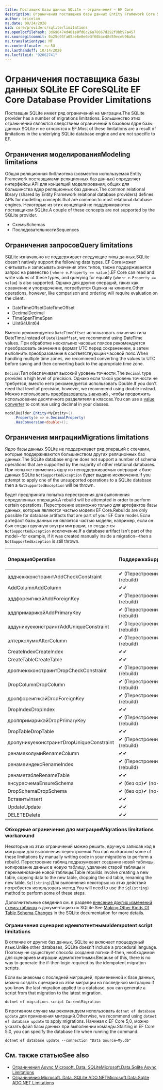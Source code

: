 ```yaml
---
title: Поставщик базы данных SQLite — ограничения — EF Core
description: Ограничения поставщика базы данных Entity Framework Core SQLite по сравнению с другими поставщиками
author: bricelam
ms.date: 09/24/2020
uid: core/providers/sqlite/limitations
ms.openlocfilehash: 3d696474d401e8fd6c26a78067d292f0bb97a457
ms.sourcegitcommit: 0a25c03fa65ae6e0e0e3f66bac48d59eceb96a5a
ms.translationtype: MT
ms.contentlocale: ru-RU
ms.lasthandoff: 10/14/2020
ms.locfileid: "92062741"
---
```

# <a name="sqlite-ef-core-database-provider-limitations"></a><span data-ttu-id="313c7-103">Ограничения поставщика базы данных SQLite EF Core</span><span class="sxs-lookup"><span data-stu-id="313c7-103">SQLite EF Core Database Provider Limitations</span></span>

<span data-ttu-id="313c7-104">Поставщик SQLite имеет ряд ограничений на миграции.</span><span class="sxs-lookup"><span data-stu-id="313c7-104">The SQLite provider has a number of migrations limitations.</span></span> <span data-ttu-id="313c7-105">Большинство этих ограничений являются следствием ограничений в базовом ядре базы данных SQLite и не относятся к EF.</span><span class="sxs-lookup"><span data-stu-id="313c7-105">Most of these limitations are a result of limitations in the underlying SQLite database engine and are not specific to EF.</span></span>

## <a name="modeling-limitations"></a><span data-ttu-id="313c7-106">Ограничения моделирования</span><span class="sxs-lookup"><span data-stu-id="313c7-106">Modeling limitations</span></span>

<span data-ttu-id="313c7-107">Общая реляционная библиотека (совместно используемая Entity Framework поставщиками реляционных баз данных) определяет интерфейсы API для концепций моделирования, общих для большинства ядер реляционных баз данных.</span><span class="sxs-lookup"><span data-stu-id="313c7-107">The common relational library (shared by Entity Framework relational database providers) defines APIs for modelling concepts that are common to most relational database engines.</span></span> <span data-ttu-id="313c7-108">Некоторые из этих концепций не поддерживаются поставщиком SQLite.</span><span class="sxs-lookup"><span data-stu-id="313c7-108">A couple of these concepts are not supported by the SQLite provider.</span></span>

* <span data-ttu-id="313c7-109">Схемы</span><span class="sxs-lookup"><span data-stu-id="313c7-109">Schemas</span></span>
* <span data-ttu-id="313c7-110">Последовательности</span><span class="sxs-lookup"><span data-stu-id="313c7-110">Sequences</span></span>

## <a name="query-limitations"></a><span data-ttu-id="313c7-111">Ограничения запросов</span><span class="sxs-lookup"><span data-stu-id="313c7-111">Query limitations</span></span>

<span data-ttu-id="313c7-112">SQLite изначально не поддерживает следующие типы данных.</span><span class="sxs-lookup"><span data-stu-id="313c7-112">SQLite doesn't natively support the following data types.</span></span> <span data-ttu-id="313c7-113">EF Core может считывать и записывать значения этих типов, также поддерживается запрос на равенство ( `where e.Property == value` ).</span><span class="sxs-lookup"><span data-stu-id="313c7-113">EF Core can read and write values of these types, and querying for equality (`where e.Property == value`) is also supported.</span></span> <span data-ttu-id="313c7-114">Однако для других операций, таких как сравнение и упорядочение, потребуется Оценка на клиенте.</span><span class="sxs-lookup"><span data-stu-id="313c7-114">Other operations, however, like comparison and ordering will require evaluation on the client.</span></span>

* <span data-ttu-id="313c7-115">DateTimeOffset</span><span class="sxs-lookup"><span data-stu-id="313c7-115">DateTimeOffset</span></span>
* <span data-ttu-id="313c7-116">Decimal</span><span class="sxs-lookup"><span data-stu-id="313c7-116">Decimal</span></span>
* <span data-ttu-id="313c7-117">TimeSpan</span><span class="sxs-lookup"><span data-stu-id="313c7-117">TimeSpan</span></span>
* <span data-ttu-id="313c7-118">UInt64</span><span class="sxs-lookup"><span data-stu-id="313c7-118">UInt64</span></span>

<span data-ttu-id="313c7-119">Вместо рекомендуется `DateTimeOffset` использовать значения типа DateTime.</span><span class="sxs-lookup"><span data-stu-id="313c7-119">Instead of `DateTimeOffset`, we recommend using DateTime values.</span></span> <span data-ttu-id="313c7-120">При обработке нескольких часовых поясов рекомендуется преобразовать значения в формат UTC перед сохранением, а затем выполнить преобразование в соответствующий часовой пояс.</span><span class="sxs-lookup"><span data-stu-id="313c7-120">When handling multiple time zones, we recommend converting the values to UTC before saving and then converting back to the appropriate time zone.</span></span>

<span data-ttu-id="313c7-121">`Decimal`Тип обеспечивает высокий уровень точности.</span><span class="sxs-lookup"><span data-stu-id="313c7-121">The `Decimal` type provides a high level of precision.</span></span> <span data-ttu-id="313c7-122">Однако если такой уровень точности не требуется, вместо него рекомендуется использовать Double.</span><span class="sxs-lookup"><span data-stu-id="313c7-122">If you don't need that level of precision, however, we recommend using double instead.</span></span> <span data-ttu-id="313c7-123">Можно использовать [преобразователь значений](xref:core/modeling/value-conversions) , чтобы продолжить использование десятичного разделителя в классах.</span><span class="sxs-lookup"><span data-stu-id="313c7-123">You can use a [value converter](xref:core/modeling/value-conversions) to continue using decimal in your classes.</span></span>

```csharp
modelBuilder.Entity<MyEntity>()
    .Property(e => e.DecimalProperty)
    .HasConversion<double>();
```

## <a name="migrations-limitations"></a><span data-ttu-id="313c7-124">Ограничения миграции</span><span class="sxs-lookup"><span data-stu-id="313c7-124">Migrations limitations</span></span>

<span data-ttu-id="313c7-125">Ядро базы данных SQLite не поддерживает ряд операций с схемами, которые поддерживаются большинством других реляционных баз данных.</span><span class="sxs-lookup"><span data-stu-id="313c7-125">The SQLite database engine does not support a number of schema operations that are supported by the majority of other relational databases.</span></span> <span data-ttu-id="313c7-126">При попытке применить одну из неподдерживаемых операций к базе данных SQLite `NotSupportedException` будет выдано исключение.</span><span class="sxs-lookup"><span data-stu-id="313c7-126">If you attempt to apply one of the unsupported operations to a SQLite database then a `NotSupportedException` will be thrown.</span></span>

<span data-ttu-id="313c7-127">Будет предпринята попытка перестроения для выполнения определенных операций.</span><span class="sxs-lookup"><span data-stu-id="313c7-127">A rebuild will be attempted in order to perform certain operations.</span></span> <span data-ttu-id="313c7-128">Перестроение возможно только для артефактов базы данных, которые являются частью модели EF Core.</span><span class="sxs-lookup"><span data-stu-id="313c7-128">Rebuilds are only possible for database artifacts that are part of your EF Core model.</span></span> <span data-ttu-id="313c7-129">Если артефакт базы данных не является частью модели, например, если он был создан вручную внутри миграции, то создается `NotSupportedException` исключение.</span><span class="sxs-lookup"><span data-stu-id="313c7-129">If a database artifact isn't part of the model--for example, if it was created manually inside a migration--then a `NotSupportedException` is still thrown.</span></span>

| <span data-ttu-id="313c7-130">Операция</span><span class="sxs-lookup"><span data-stu-id="313c7-130">Operation</span></span>            | <span data-ttu-id="313c7-131">Поддержка</span><span class="sxs-lookup"><span data-stu-id="313c7-131">Supported?</span></span>  | <span data-ttu-id="313c7-132">Требуется версия</span><span class="sxs-lookup"><span data-stu-id="313c7-132">Requires version</span></span> |
|:---------------------|:------------|:-----------------|
| <span data-ttu-id="313c7-133">аддчеккконстраинт</span><span class="sxs-lookup"><span data-stu-id="313c7-133">AddCheckConstraint</span></span>   | <span data-ttu-id="313c7-134">✔ (Перестроение)</span><span class="sxs-lookup"><span data-stu-id="313c7-134">✔ (rebuild)</span></span> | <span data-ttu-id="313c7-135">5.0</span><span class="sxs-lookup"><span data-stu-id="313c7-135">5.0</span></span>              |
| <span data-ttu-id="313c7-136">AddColumn</span><span class="sxs-lookup"><span data-stu-id="313c7-136">AddColumn</span></span>            | <span data-ttu-id="313c7-137">✔</span><span class="sxs-lookup"><span data-stu-id="313c7-137">✔</span></span>           |                  |
| <span data-ttu-id="313c7-138">аддфореигнкэй</span><span class="sxs-lookup"><span data-stu-id="313c7-138">AddForeignKey</span></span>        | <span data-ttu-id="313c7-139">✔ (Перестроение)</span><span class="sxs-lookup"><span data-stu-id="313c7-139">✔ (rebuild)</span></span> | <span data-ttu-id="313c7-140">5.0</span><span class="sxs-lookup"><span data-stu-id="313c7-140">5.0</span></span>              |
| <span data-ttu-id="313c7-141">аддпримарикэй</span><span class="sxs-lookup"><span data-stu-id="313c7-141">AddPrimaryKey</span></span>        | <span data-ttu-id="313c7-142">✔ (Перестроение)</span><span class="sxs-lookup"><span data-stu-id="313c7-142">✔ (rebuild)</span></span> | <span data-ttu-id="313c7-143">5.0</span><span class="sxs-lookup"><span data-stu-id="313c7-143">5.0</span></span>              |
| <span data-ttu-id="313c7-144">аддуникуеконстраинт</span><span class="sxs-lookup"><span data-stu-id="313c7-144">AddUniqueConstraint</span></span>  | <span data-ttu-id="313c7-145">✔ (Перестроение)</span><span class="sxs-lookup"><span data-stu-id="313c7-145">✔ (rebuild)</span></span> | <span data-ttu-id="313c7-146">5.0</span><span class="sxs-lookup"><span data-stu-id="313c7-146">5.0</span></span>              |
| <span data-ttu-id="313c7-147">алтерколумн</span><span class="sxs-lookup"><span data-stu-id="313c7-147">AlterColumn</span></span>          | <span data-ttu-id="313c7-148">✔ (Перестроение)</span><span class="sxs-lookup"><span data-stu-id="313c7-148">✔ (rebuild)</span></span> | <span data-ttu-id="313c7-149">5.0</span><span class="sxs-lookup"><span data-stu-id="313c7-149">5.0</span></span>              |
| <span data-ttu-id="313c7-150">CreateIndex</span><span class="sxs-lookup"><span data-stu-id="313c7-150">CreateIndex</span></span>          | <span data-ttu-id="313c7-151">✔</span><span class="sxs-lookup"><span data-stu-id="313c7-151">✔</span></span>           |                  |
| <span data-ttu-id="313c7-152">CreateTable</span><span class="sxs-lookup"><span data-stu-id="313c7-152">CreateTable</span></span>          | <span data-ttu-id="313c7-153">✔</span><span class="sxs-lookup"><span data-stu-id="313c7-153">✔</span></span>           |                  |
| <span data-ttu-id="313c7-154">дропчеккконстраинт</span><span class="sxs-lookup"><span data-stu-id="313c7-154">DropCheckConstraint</span></span>  | <span data-ttu-id="313c7-155">✔ (Перестроение)</span><span class="sxs-lookup"><span data-stu-id="313c7-155">✔ (rebuild)</span></span> | <span data-ttu-id="313c7-156">5.0</span><span class="sxs-lookup"><span data-stu-id="313c7-156">5.0</span></span>              |
| <span data-ttu-id="313c7-157">DropColumn</span><span class="sxs-lookup"><span data-stu-id="313c7-157">DropColumn</span></span>           | <span data-ttu-id="313c7-158">✔ (Перестроение)</span><span class="sxs-lookup"><span data-stu-id="313c7-158">✔ (rebuild)</span></span> | <span data-ttu-id="313c7-159">5.0</span><span class="sxs-lookup"><span data-stu-id="313c7-159">5.0</span></span>              |
| <span data-ttu-id="313c7-160">дропфореигнкэй</span><span class="sxs-lookup"><span data-stu-id="313c7-160">DropForeignKey</span></span>       | <span data-ttu-id="313c7-161">✔ (Перестроение)</span><span class="sxs-lookup"><span data-stu-id="313c7-161">✔ (rebuild)</span></span> | <span data-ttu-id="313c7-162">5.0</span><span class="sxs-lookup"><span data-stu-id="313c7-162">5.0</span></span>              |
| <span data-ttu-id="313c7-163">DropIndex</span><span class="sxs-lookup"><span data-stu-id="313c7-163">DropIndex</span></span>            | <span data-ttu-id="313c7-164">✔</span><span class="sxs-lookup"><span data-stu-id="313c7-164">✔</span></span>           |                  |
| <span data-ttu-id="313c7-165">дроппримарикэй</span><span class="sxs-lookup"><span data-stu-id="313c7-165">DropPrimaryKey</span></span>       | <span data-ttu-id="313c7-166">✔ (Перестроение)</span><span class="sxs-lookup"><span data-stu-id="313c7-166">✔ (rebuild)</span></span> | <span data-ttu-id="313c7-167">5.0</span><span class="sxs-lookup"><span data-stu-id="313c7-167">5.0</span></span>              |
| <span data-ttu-id="313c7-168">DropTable</span><span class="sxs-lookup"><span data-stu-id="313c7-168">DropTable</span></span>            | <span data-ttu-id="313c7-169">✔</span><span class="sxs-lookup"><span data-stu-id="313c7-169">✔</span></span>           |                  |
| <span data-ttu-id="313c7-170">дропуникуеконстраинт</span><span class="sxs-lookup"><span data-stu-id="313c7-170">DropUniqueConstraint</span></span> | <span data-ttu-id="313c7-171">✔ (Перестроение)</span><span class="sxs-lookup"><span data-stu-id="313c7-171">✔ (rebuild)</span></span> | <span data-ttu-id="313c7-172">5.0</span><span class="sxs-lookup"><span data-stu-id="313c7-172">5.0</span></span>              |
| <span data-ttu-id="313c7-173">ренамеколумн</span><span class="sxs-lookup"><span data-stu-id="313c7-173">RenameColumn</span></span>         | <span data-ttu-id="313c7-174">✔</span><span class="sxs-lookup"><span data-stu-id="313c7-174">✔</span></span>           | <span data-ttu-id="313c7-175">2.2</span><span class="sxs-lookup"><span data-stu-id="313c7-175">2.2</span></span>              |
| <span data-ttu-id="313c7-176">ренамеиндекс</span><span class="sxs-lookup"><span data-stu-id="313c7-176">RenameIndex</span></span>          | <span data-ttu-id="313c7-177">✔ (Перестроение)</span><span class="sxs-lookup"><span data-stu-id="313c7-177">✔ (rebuild)</span></span> |                  |
| <span data-ttu-id="313c7-178">ренаметабле</span><span class="sxs-lookup"><span data-stu-id="313c7-178">RenameTable</span></span>          | <span data-ttu-id="313c7-179">✔</span><span class="sxs-lookup"><span data-stu-id="313c7-179">✔</span></span>           |                  |
| <span data-ttu-id="313c7-180">енсуресчема</span><span class="sxs-lookup"><span data-stu-id="313c7-180">EnsureSchema</span></span>         | <span data-ttu-id="313c7-181">✔ (без op)</span><span class="sxs-lookup"><span data-stu-id="313c7-181">✔ (no-op)</span></span>   |                  |
| <span data-ttu-id="313c7-182">DropSchema</span><span class="sxs-lookup"><span data-stu-id="313c7-182">DropSchema</span></span>           | <span data-ttu-id="313c7-183">✔ (без op)</span><span class="sxs-lookup"><span data-stu-id="313c7-183">✔ (no-op)</span></span>   |                  |
| <span data-ttu-id="313c7-184">Вставить</span><span class="sxs-lookup"><span data-stu-id="313c7-184">Insert</span></span>               | <span data-ttu-id="313c7-185">✔</span><span class="sxs-lookup"><span data-stu-id="313c7-185">✔</span></span>           |                  |
| <span data-ttu-id="313c7-186">Update</span><span class="sxs-lookup"><span data-stu-id="313c7-186">Update</span></span>               | <span data-ttu-id="313c7-187">✔</span><span class="sxs-lookup"><span data-stu-id="313c7-187">✔</span></span>           |                  |
| <span data-ttu-id="313c7-188">DELETE</span><span class="sxs-lookup"><span data-stu-id="313c7-188">Delete</span></span>               | <span data-ttu-id="313c7-189">✔</span><span class="sxs-lookup"><span data-stu-id="313c7-189">✔</span></span>           |                  |

### <a name="migrations-limitations-workaround"></a><span data-ttu-id="313c7-190">Обходные ограничения для миграции</span><span class="sxs-lookup"><span data-stu-id="313c7-190">Migrations limitations workaround</span></span>

<span data-ttu-id="313c7-191">Некоторые из этих ограничений можно решить, вручную записав код в миграции для выполнения перестроения.</span><span class="sxs-lookup"><span data-stu-id="313c7-191">You can workaround some of these limitations by manually writing code in your migrations to perform a rebuild.</span></span> <span data-ttu-id="313c7-192">Перестроение таблиц подразумевает создание новой таблицы, копирование данных в новую таблицу, удаление старой таблицы и переименование новой таблицы.</span><span class="sxs-lookup"><span data-stu-id="313c7-192">Table rebuilds involve creating a new table, copying data to the new table, dropping the old table, renaming the new table.</span></span> <span data-ttu-id="313c7-193">`Sql(string)`Для выполнения некоторых из этих действий потребуется использовать метод.</span><span class="sxs-lookup"><span data-stu-id="313c7-193">You will need to use the `Sql(string)` method to perform some of these steps.</span></span>

<span data-ttu-id="313c7-194">Дополнительные сведения см. в разделе [внесение других изменений схемы таблицы](https://sqlite.org/lang_altertable.html#otheralter) в документацию по SQLite.</span><span class="sxs-lookup"><span data-stu-id="313c7-194">See [Making Other Kinds Of Table Schema Changes](https://sqlite.org/lang_altertable.html#otheralter) in the SQLite documentation for more details.</span></span>

### <a name="idempotent-script-limitations"></a><span data-ttu-id="313c7-195">Ограничения сценария идемпотентными</span><span class="sxs-lookup"><span data-stu-id="313c7-195">Idempotent script limitations</span></span>

<span data-ttu-id="313c7-196">В отличие от других баз данных, SQLite не включает процедурный язык.</span><span class="sxs-lookup"><span data-stu-id="313c7-196">Unlike other databases, SQLite doesn't include a procedural language.</span></span> <span data-ttu-id="313c7-197">Поэтому не существует способа создания логики if-then, необходимой для сценариев миграции идемпотентными.</span><span class="sxs-lookup"><span data-stu-id="313c7-197">Because of this, there is no way to generate the if-then logic required by the idempotent migration scripts.</span></span>

<span data-ttu-id="313c7-198">Если вы знакомы с последней миграцией, примененной к базе данных, можно создать сценарий из этой миграции на последнюю миграцию.</span><span class="sxs-lookup"><span data-stu-id="313c7-198">If you know the last migration applied to a database, you can generate a script from that migration to the latest migration.</span></span>

```dotnetcli
dotnet ef migrations script CurrentMigration
```

<span data-ttu-id="313c7-199">В противном случае мы рекомендуем использовать `dotnet ef database update` для применения миграций.</span><span class="sxs-lookup"><span data-stu-id="313c7-199">Otherwise, we recommend using `dotnet ef database update` to apply migrations.</span></span> <span data-ttu-id="313c7-200">Начиная с EF Core 5,0, можно указать файл базы данных при выполнении команды.</span><span class="sxs-lookup"><span data-stu-id="313c7-200">Starting in EF Core 5.0, you can specify the database file when running the command.</span></span>

```dotnetcli
dotnet ef database update --connection "Data Source=My.db"
```

## <a name="see-also"></a><span data-ttu-id="313c7-201">См. также статью</span><span class="sxs-lookup"><span data-stu-id="313c7-201">See also</span></span>

* [<span data-ttu-id="313c7-202">Ограничения Async Microsoft. Data. SQLite</span><span class="sxs-lookup"><span data-stu-id="313c7-202">Microsoft.Data.Sqlite Async Limitations</span></span>](/dotnet/standard/data/sqlite/async)
* [<span data-ttu-id="313c7-203">Ограничения Microsoft. Data. SQLite ADO.NET</span><span class="sxs-lookup"><span data-stu-id="313c7-203">Microsoft.Data.Sqlite ADO.NET Limitations</span></span>](/dotnet/standard/data/sqlite/adonet-limitations)
